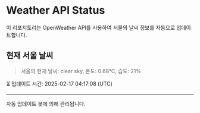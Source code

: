 
# Weather API Status

이 리포지토리는 OpenWeather API를 사용하여 서울의 날씨 정보를 자동으로 업데이트합니다.

## 현재 서울 날씨
> 서울의 현재 날씨: clear sky, 온도: 0.68°C, 습도: 21%

⏳ 업데이트 시간: 2025-02-17 04:17:08 (UTC)

---
자동 업데이트 봇에 의해 관리됩니다.
